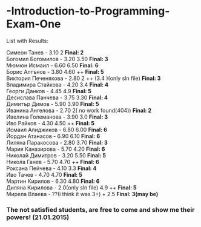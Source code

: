 -Introduction-to-Programming-Exam-One
=====================================

List with Results:

Симеон Танев  - 3.10  2 <strong>Final: 2</strong> <br/>
Богомил Богомилов -  3.20 3.50  <strong>Final: 3</strong><br/>
Мюмюн Исмаил - 6.60 6.50 <strong>Final: 6 </strong> <br/>
Борис Алтънов - 3.80  4.60 ++ <strong>Final: 5</strong> <br/>
Виктория Печенякова - 2.80  2 ++ (3.4 )(only sln file) <strong>Final: 3</strong> <br/>
Владимира Стайкова - 4.20 3.4 <strong>Final: 4</strong> <br/>
Георги Данков - 4.45 4.9 <strong>Final: 5</strong> <br/>
Десислава Панчева - 3.75 3.30 <strong>Final: 4</strong><br/>
Димитър Димов - 5.90 3.90 <strong>Final: 5</strong> <br/>
Иванина Ангелова - 2.70  2( no work found(404)) <strong>Final: 2</strong><br/>
Ивелина Големанова - 3.90 3.0 <strong>Final: 3</strong>  <br/>
Иво Райков - 4.30 4.50 ++ <strong>Final: 5</strong> <br/>
Исмаил Алиджиков - 6.80 6.00  <strong>Final: 6</strong> <br/>
Йордан Атанасов - 6.90 6.10 <strong>Final: 6</strong> <br/>
Лиляна Паракосова - 2.80 3.70 <strong>Final: 3</strong> <br/>
Мария Каназирова - 5.70  4.20 <strong>Final: 6</strong> <br/>
Николай Димитров - 3.20  5.50 <strong>Final: 5</strong> <br/>
Никола Ганев - 5.70 4.70 ++  <strong>Final: 6</strong> <br/>
Роксана Пейчева - 4.10 3.3 <strong>Final: 4</strong><br/>
Иво Тачев - 4.70 4.70 <strong>Final: 5</strong> <br/>
Мартин Кирилов  - 6.30 4.80  <strong>Final: 6</strong> <br/>
Диляна Кирилова - 2.0(only sln file) 4.9 ++ <strong>Final: 5</strong> <br/>
Мирела Влаева - ??(i think it was 3+) + 2.5 <strong>Final: 3(may be)</strong><br/>

<h3><strong>The not satisfied students, are free to come and show me their powers! (21.01.2015)</strong></h3>
